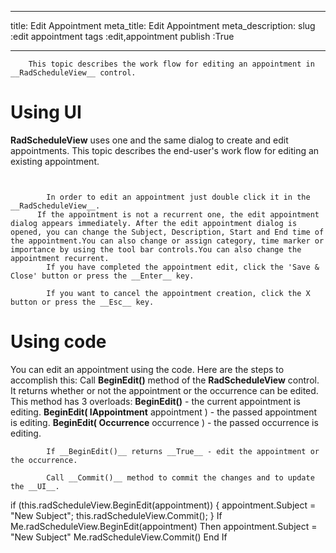 ___
title: Edit Appointment
meta_title: Edit Appointment
meta_description: 
slug :edit appointment
tags :edit,appointment
publish :True
___



        This topic describes the work flow for editing an appointment in __RadScheduleView__ control.
      

# Using UI

__RadScheduleView__ uses one and the same dialog to create and edit appointments. This topic describes the end-user's work flow for editing an existing appointment.
        


               
            
            In order to edit an appointment just double click it in the __RadScheduleView__.
          If the appointment is not a recurrent one, the edit appointment dialog appears immediately. After the edit appointment dialog is opened, you can change the Subject, Description, Start and End time of the appointment.You can also change or assign category, time marker or importance by using the tool bar controls.You can also change the appointment recurrent.
            If you have completed the appointment edit, click the 'Save & Close' button or press the __Enter__ key.
          
            If you want to cancel the appointment creation, click the X button or press the __Esc__ key.
          

# Using code

You can edit an appointment using the code. Here are the steps to accomplish this:
            Call __BeginEdit()__ method of the __RadScheduleView__ control. It returns whether or not  the appointment or the occurrence can be edited. This method has 3 overloads:
          __BeginEdit()__ - the current appointment is editing.
            __BeginEdit( IAppointment__ appointment ) - the passed appointment is editing.
            __BeginEdit( Occurrence__ occurrence ) - the passed occurrence is editing.
            
            If __BeginEdit()__ returns __True__ - edit the appointment or the occurrence.
          
            Call __Commit()__ method to commit the changes and to update the __UI__.
          
if (this.radScheduleView.BeginEdit(appointment))
{
    appointment.Subject = "New Subject";
    this.radScheduleView.Commit();
}
If Me.radScheduleView.BeginEdit(appointment) Then
 appointment.Subject = "New Subject"
 Me.radScheduleView.Commit()
End If[](598C6122-0FC6-429B-BF7F-C512EE468432)[](6FF9911E-35C8-4ED6-910E-CB43DCE581DB)[](256FEDC9-8A6E-4251-BF3E-CC1B4496F11A)
